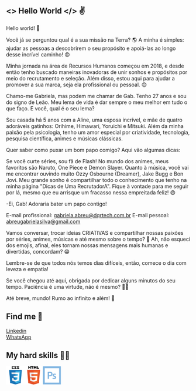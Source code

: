 ## <> Hello World </> ✌

Hello world! 👋

Você já se perguntou qual é a sua missão na Terra? 🌎 A minha é simples: ajudar as pessoas a descobrirem o seu propósito e apoiá-las ao longo desse incrível caminho! 😍

Minha jornada na área de Recursos Humanos começou em 2018, e desde então tenho buscado maneiras inovadoras de unir sonhos e propósitos por meio do recrutamento e seleção. Além disso, estou aqui para ajudar a promover a sua marca, seja ela profissional ou pessoal. 😊

Chamo-me Gabriela, mas podem me chamar de Gab. Tenho 27 anos e sou do signo de Leão. Meu lema de vida é dar sempre o meu melhor em tudo o que faço. E você, qual é o seu lema?

Sou casada há 5 anos com a Aline, uma esposa incrível, e mãe de quatro adoráveis gatinhos: Orihime, Himawari, Yoruichi e Mitsuki. Além da minha paixão pela psicologia, tenho um amor especial por criatividade, tecnologia, pesquisa científica, animes e músicas clássicas.

Quer saber como puxar um bom papo comigo? Aqui vão algumas dicas:

Se você curte séries, sou fã de Flash!
No mundo dos animes, meus favoritos são Naruto, One Piece e Demon Slayer.
Quanto à música, você vai me encontrar ouvindo muito Ozzy Osbourne (Dreamer), Jake Bugg e Bon Jovi.
Meu grande sonho é compartilhar todo o conhecimento que tenho na minha página "Dicas de Uma RecrutadorA". Fique à vontade para me seguir por lá, mesmo que eu arrisque um fracasso nessa empreitada feliz! 😄

-Ei, Gab! Adoraria bater um papo contigo!

E-mail profissional: gabriela.abreu@dqrtech.com.br
E-mail pessoal: abreugabrielasilva@gmail.com

Vamos conversar, trocar ideias CRIATIVAS e compartilhar nossas paixões por séries, animes, músicas e até mesmo sobre o tempo? 🤩 Ah, não esqueci dos emojis, afinal, eles tornam nossas mensagens mais humanas e divertidas, concordam? 😁

Lembre-se de que todos nós temos dias difíceis, então, comece o dia com leveza e empatia!

Se você chegou até aqui, obrigada por dedicar alguns minutos do seu tempo. Paciência é uma virtude, não é mesmo? 🤷‍♀️

Até breve, mundo!
Rumo ao infinito e além! 🚀

## Find me 🤗

 [Linkedin](https://www.linkedin.com/in/abreugabriela/) <br> 
 [WhatsApp](https://api.whatsapp.com/send?phone=5551997633298&text=Ol%C3%A1%20Gabriela%2C%20tudo%20bem%3F%20Vamos%20conversar%3F)

## My hard skills 👩‍💻

<img align="left" alt="CSS" width="50px" src="https://raw.githubusercontent.com/github/explore/80688e429a7d4ef2fca1e82350fe8e3517d3494d/topics/css/css.png" />
<img align="left" alt="Scala" width="50px" src="https://raw.githubusercontent.com/github/explore/80688e429a7d4ef2fca1e82350fe8e3517d3494d/topics/html/html.png" />
<a href="https://www.photoshop.com/en" target="_blank"><img src="https://raw.githubusercontent.com/devicons/devicon/master/icons/photoshop/photoshop-line.svg" alt="Photoshop" width="50" height="50"></a>

<br/>
